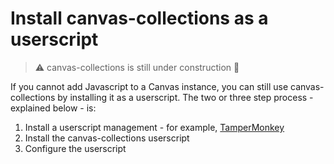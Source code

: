 # Install canvas-collections as a userscript

> :warning: canvas-collections is still under construction :construction:

If you cannot add Javascript to a Canvas instance, you can still use canvas-collections by installing it as a userscript. The two or three step process - explained below - is:
1. Install a userscript management - for example, [TamperMonkey](https://www.tampermonkey.net/)
2. Install the canvas-collections userscript
3. Configure the userscript

